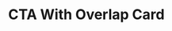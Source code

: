 ---
title: CTA With Overlap Card
component: "cta"
seo:
  page_title:
  meta_description:
  featured_image: /uploads/featured-image.jpg
  featured_image_alt:
hero:
  heading:
  body:
  hero_image:
    image: /uploads/featured-image.jpg
    image_alt:
html_example:
  - |
    <section class="cta--split cta--overlap-card columns shadow-md" aria-labelledby="cta-heading">
      <div class="cta__content block margin-block-auto col">
        <div class="wrapper-sm bg-black-2 block-sm text-color-white flow">
          <h2 id="cta-heading" class="h1">CTA Heading</h2>
          <p>Kombucha literally sriracha gatekeep succulents kogi. Shoreditch XOXO beard gentrify cardigan green juice bodega boys blackbird spyplane tousled Brooklyn fit. Forage tacos cold-pressed blue bottle. Cornhole offal JOMO PBR&B occupy, fashion axe cloud bread yr.</p>
          <a class="btn btn--primary" href="/contact/">Let's Talk</a>
        </div>
      </div>
      <div class="cta__image col">
        <picture>
          <source sizes="100vw" srcset="" type="image/avif">

          <source sizes="100vw" srcset="" type="image/webp">

          <source sizes="100vw" srcset="" type="image/jpg">

          <img src="https://source.unsplash.com/random/800x800?space" alt="" width="1800" height="600">
        </picture>
      </div>
    </section>
css_example:
  - |
    @include breakpoint(md) {
      .cta--overlap-card .cta__content {
        transform: translateX(100px);
      }
    }
    
    .cta--split .cta__image img {
        aspect-ratio: 3/2;
        width: 100%;
        height: 100%;
        object-fit: cover;
    }
---